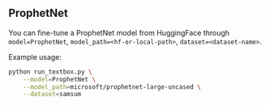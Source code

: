 ## ProphetNet

You can fine-tune a ProphetNet model from HuggingFace through ``model=ProphetNet``, ``model_path=<hf-or-local-path>``, ``dataset=<dataset-name>``. 

Example usage:

```bash
python run_textbox.py \
    --model=ProphetNet \
    --model_path=microsoft/prophetnet-large-uncased \
    --dataset=samsum
```
